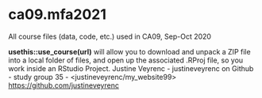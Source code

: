 # ca09.mfa2021

All course files (data, code, etc.) used in CA09, Sep-Oct 2020

**usethis::use_course(url)** will allow you to download and unpack a ZIP file into a local folder of files, and open up the associated .RProj file, so you work inside an RStudio Project.
Justine Veyrenc - justineveyrenc on Github - study group 35 - <justineveyrenc/my_website99> 
https://github.com/justineveyrenc
